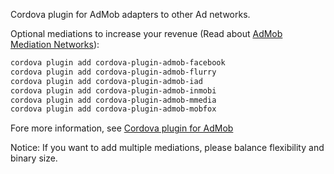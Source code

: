 Cordova plugin for AdMob adapters to other Ad networks.

Optional mediations to increase your revenue (Read about [AdMob Mediation Networks](https://developers.google.com/mobile-ads-sdk/docs/admob/android/mediation-networks)):
```bash
cordova plugin add cordova-plugin-admob-facebook
cordova plugin add cordova-plugin-admob-flurry
cordova plugin add cordova-plugin-admob-iad
cordova plugin add cordova-plugin-admob-inmobi
cordova plugin add cordova-plugin-admob-mmedia
cordova plugin add cordova-plugin-admob-mobfox
```

Fore more information, see [Cordova plugin for AdMob](https://github.com/floatinghotpot/cordova-admob-pro.git)

Notice: If you want to add multiple mediations, please balance flexibility and binary size.
